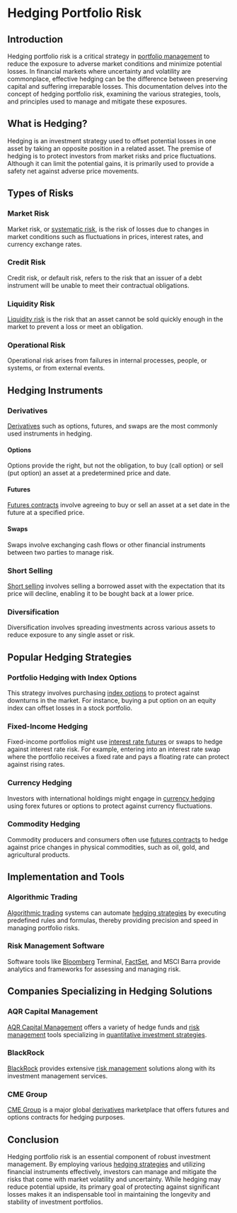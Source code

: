 # Hedging Portfolio Risk

## Introduction
Hedging portfolio risk is a critical strategy in [portfolio management](../p/portfolio_management.md) to reduce the exposure to adverse market conditions and minimize potential losses. In financial markets where uncertainty and volatility are commonplace, effective hedging can be the difference between preserving capital and suffering irreparable losses. This documentation delves into the concept of hedging portfolio risk, examining the various strategies, tools, and principles used to manage and mitigate these exposures.

## What is Hedging?
Hedging is an investment strategy used to offset potential losses in one asset by taking an opposite position in a related asset. The premise of hedging is to protect investors from market risks and price fluctuations. Although it can limit the potential gains, it is primarily used to provide a safety net against adverse price movements.

## Types of Risks
### Market Risk
Market risk, or [systematic risk](../s/systematic_risk.md), is the risk of losses due to changes in market conditions such as fluctuations in prices, interest rates, and currency exchange rates.

### Credit Risk
Credit risk, or default risk, refers to the risk that an issuer of a debt instrument will be unable to meet their contractual obligations.

### Liquidity Risk
[Liquidity risk](../l/liquidity_risk.md) is the risk that an asset cannot be sold quickly enough in the market to prevent a loss or meet an obligation.

### Operational Risk
Operational risk arises from failures in internal processes, people, or systems, or from external events.

## Hedging Instruments
### Derivatives
[Derivatives](../d/derivatives.md) such as options, futures, and swaps are the most commonly used instruments in hedging.

#### Options
Options provide the right, but not the obligation, to buy (call option) or sell (put option) an asset at a predetermined price and date.

#### Futures
[Futures contracts](../f/futures_contracts.md) involve agreeing to buy or sell an asset at a set date in the future at a specified price.

#### Swaps
Swaps involve exchanging cash flows or other financial instruments between two parties to manage risk.

### Short Selling
[Short selling](../s/short_selling.md) involves selling a borrowed asset with the expectation that its price will decline, enabling it to be bought back at a lower price.

### Diversification
Diversification involves spreading investments across various assets to reduce exposure to any single asset or risk.

## Popular Hedging Strategies
### Portfolio Hedging with Index Options
This strategy involves purchasing [index options](../i/index_options.md) to protect against downturns in the market. For instance, buying a put option on an equity index can offset losses in a stock portfolio.

### Fixed-Income Hedging
Fixed-income portfolios might use [interest rate futures](../i/interest_rate_futures.md) or swaps to hedge against interest rate risk. For example, entering into an interest rate swap where the portfolio receives a fixed rate and pays a floating rate can protect against rising rates.

### Currency Hedging
Investors with international holdings might engage in [currency hedging](../c/currency_hedging.md) using forex futures or options to protect against currency fluctuations.

### Commodity Hedging
Commodity producers and consumers often use [futures contracts](../f/futures_contracts.md) to hedge against price changes in physical commodities, such as oil, gold, and agricultural products.

## Implementation and Tools
### Algorithmic Trading
[Algorithmic trading](../a/algorithmic_trading.md) systems can automate [hedging strategies](../h/hedging_strategies.md) by executing predefined rules and formulas, thereby providing precision and speed in managing portfolio risks.

### Risk Management Software
Software tools like [Bloomberg](../b/bloomberg.md) Terminal, [FactSet](../f/factset.md), and MSCI Barra provide analytics and frameworks for assessing and managing risk.

## Companies Specializing in Hedging Solutions
### AQR Capital Management
[AQR Capital Management](https://www.aqr.com/) offers a variety of hedge funds and [risk management](../r/risk_management.md) tools specializing in [quantitative investment strategies](../q/quantitative_investment_strategies.md).

### BlackRock
[BlackRock](https://www.blackrock.com/) provides extensive [risk management](../r/risk_management.md) solutions along with its investment management services.

### CME Group
[CME Group](https://www.cmegroup.com/) is a major global [derivatives](../d/derivatives.md) marketplace that offers futures and options contracts for hedging purposes.

## Conclusion
Hedging portfolio risk is an essential component of robust investment management. By employing various [hedging strategies](../h/hedging_strategies.md) and utilizing financial instruments effectively, investors can manage and mitigate the risks that come with market volatility and uncertainty. While hedging may reduce potential upside, its primary goal of protecting against significant losses makes it an indispensable tool in maintaining the longevity and stability of investment portfolios.
